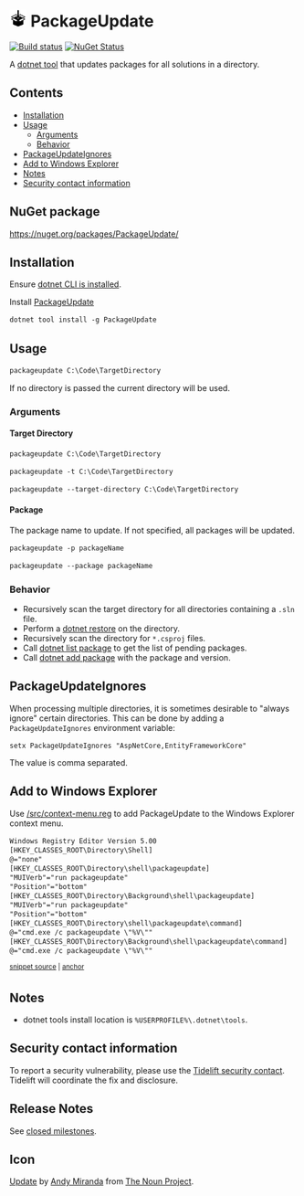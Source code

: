 <!--
GENERATED FILE - DO NOT EDIT
This file was generated by [MarkdownSnippets](https://github.com/SimonCropp/MarkdownSnippets).
Source File: /readme.source.md
To change this file edit the source file and then run MarkdownSnippets.
-->

# <img src="/src/icon.png" height="30px"> PackageUpdate

[![Build status](https://ci.appveyor.com/api/projects/status/sq3dnh0uyl7sf9uv/branch/master?svg=true)](https://ci.appveyor.com/project/SimonCropp/PackageUpdate)
[![NuGet Status](https://img.shields.io/nuget/v/PackageUpdate.svg)](https://www.nuget.org/packages/PackageUpdate/)

A [dotnet tool](https://docs.microsoft.com/en-us/dotnet/core/tools/global-tools) that updates packages for all solutions in a directory.

<!-- toc -->
## Contents

  * [Installation](#installation)
  * [Usage](#usage)
    * [Arguments](#arguments)
    * [Behavior](#behavior)
  * [PackageUpdateIgnores](#packageupdateignores)
  * [Add to Windows Explorer](#add-to-windows-explorer)
  * [Notes](#notes)
  * [Security contact information](#security-contact-information)<!-- endtoc -->


## NuGet package

https://nuget.org/packages/PackageUpdate/


## Installation

Ensure [dotnet CLI is installed](https://docs.microsoft.com/en-us/dotnet/core/tools/).

Install [PackageUpdate](https://nuget.org/packages/PackageUpdate/)

```ps
dotnet tool install -g PackageUpdate
```


## Usage

```ps
packageupdate C:\Code\TargetDirectory
```

If no directory is passed the current directory will be used.


### Arguments


#### Target Directory

```ps
packageupdate C:\Code\TargetDirectory
```

```ps
packageupdate -t C:\Code\TargetDirectory
```

```ps
packageupdate --target-directory C:\Code\TargetDirectory
```


#### Package

The package name to update. If not specified, all packages will be updated.

```ps
packageupdate -p packageName
```

```ps
packageupdate --package packageName
```


### Behavior

 * Recursively scan the target directory for all directories containing a `.sln` file.
 * Perform a [dotnet restore](https://docs.microsoft.com/en-us/dotnet/core/tools/dotnet-restore) on the directory.
 * Recursively scan the directory for `*.csproj` files.
 * Call [dotnet list package](https://docs.microsoft.com/en-us/dotnet/core/tools/dotnet-list-package) to get the list of pending packages.
 * Call [dotnet add package](https://docs.microsoft.com/en-us/dotnet/core/tools/dotnet-add-package) with the package and version.


## PackageUpdateIgnores

When processing multiple directories, it is sometimes desirable to "always ignore" certain directories. This can be done by adding a `PackageUpdateIgnores` environment variable:

```
setx PackageUpdateIgnores "AspNetCore,EntityFrameworkCore"
```

The value is comma separated.


## Add to Windows Explorer

Use [/src/context-menu.reg](context-menu.reg) to add PackageUpdate to the Windows Explorer context menu.

<!-- snippet: context-menu.reg -->
<a id='snippet-context-menu.reg'/></a>
```reg
Windows Registry Editor Version 5.00
[HKEY_CLASSES_ROOT\Directory\Shell]
@="none"
[HKEY_CLASSES_ROOT\Directory\shell\packageupdate]
"MUIVerb"="run packageupdate"
"Position"="bottom"
[HKEY_CLASSES_ROOT\Directory\Background\shell\packageupdate]
"MUIVerb"="run packageupdate"
"Position"="bottom"
[HKEY_CLASSES_ROOT\Directory\shell\packageupdate\command]
@="cmd.exe /c packageupdate \"%V\""
[HKEY_CLASSES_ROOT\Directory\Background\shell\packageupdate\command]
@="cmd.exe /c packageupdate \"%V\""
```
<sup><a href='/src/context-menu.reg#L1-L13' title='File snippet `context-menu.reg` was extracted from'>snippet source</a> | <a href='#snippet-context-menu.reg' title='Navigate to start of snippet `context-menu.reg`'>anchor</a></sup>
<!-- endsnippet -->

## Notes

 * dotnet tools install location is `%USERPROFILE%\.dotnet\tools`.


## Security contact information

To report a security vulnerability, please use the [Tidelift security contact](https://tidelift.com/security). Tidelift will coordinate the fix and disclosure.


## Release Notes

See [closed milestones](../../milestones?state=closed).


## Icon

[Update](https://thenounproject.com/search/?q=update&i=2060555) by [Andy Miranda](https://thenounproject.com/andylontuan88) from [The Noun Project](https://thenounproject.com/).
